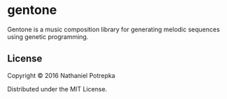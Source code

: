 # gentone

Gentone is a music composition library for generating melodic sequences using
genetic programming.

## License

Copyright © 2016 Nathaniel Potrepka

Distributed under the MIT License.
